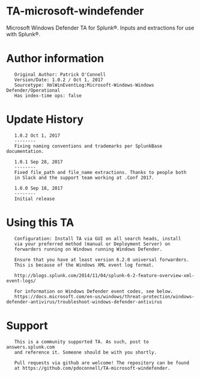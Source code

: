 # TA-microsoft-windefender
Microsoft Windows Defender TA for Splunk®. Inputs and extractions for use 
with Splunk®.

# Author information
       Original Author: Patrick O'Connell
       Version/Date: 1.0.2 / Oct 1, 2017
       Sourcetype: XmlWinEventLog:Microsoft-Windows-Windows Defender/Operational
       Has index-time ops: false

# Update History
       1.0.2 Oct 1, 2017
       --------
       Fixing naming conventions and trademarks per SplunkBase documentation.

       1.0.1 Sep 28, 2017
       --------
       Fixed file_path and file_name extractions. Thanks to people both
       in Slack and the support team working at .Conf 2017.

       1.0.0 Sep 18, 2017
       --------
       Initial release

# Using this TA
       Configuration: Install TA via GUI on all search heads, install
       via your preferred method (manual or Deployment Server) on
       forwarders running on Windows running Windows Defender.

       Ensure that you have at least version 6.2.0 universal forwarders.
       This is because of the Windows XML event log format.

       http://blogs.splunk.com/2014/11/04/splunk-6-2-feature-overview-xml-event-logs/

       For information on Windows Defender event codes, see below.
       https://docs.microsoft.com/en-us/windows/threat-protection/windows-defender-antivirus/troubleshoot-windows-defender-antivirus


# Support
       This is a community supported TA. As such, post to answers.splunk.com
       and reference it. Someone should be with you shortly.

       Pull requests via github are welcome! The repository can be found
       at https://github.com/pdoconnell/TA-microsoft-windefender.
